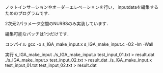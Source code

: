 
ノットインサーションやオーダーエレベーションを行い，
inputdataを編集するためのプログラムです．

2次元2パラメータ空間のNURBSのみ実装しています．

編集可能なパッチは1つだけです．

コンパイル
gcc -o s_IGA_make_input.x s_IGA_make_input.c -O2 -lm -Wall

実行
s_IGA_make_input
./s_IGA_make_input.x test_input_01.txt > result.dat
./s_IGA_make_input.x test_input_02.txt > result.dat
./s_IGA_make_input.x test_input_01.txt test_input_02.txt > result.dat